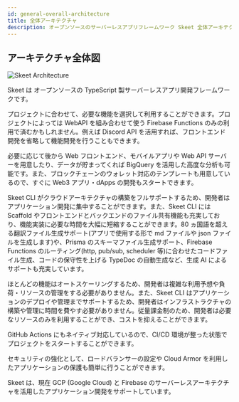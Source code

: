```yaml
---
id: general-overall-architecture
title: 全体アーキテクチャ
description: オープンソースのサーバーレスアプリフレームワーク Skeet 全体アーキテクチャ
---
```


## アーキテクチャ全体図

![Skeet Architecture](https://storage.googleapis.com/skeet-assets/imgs/v2/SkeetArchitectureV2.jpg)

Skeet は オープンソースの TypeScript 製サーバーレスアプリ開発フレームワークです。

プロジェクトに合わせて、必要な機能を選択して利用することができます。プロジェクトによっては WebAPI を組み合わせて使う Firebase Functions のみの利用で済むかもしれません。例えば Discord API を活用すれば、フロントエンド開発を省略して機能開発を行うこともできます。

必要に応じて後から Web フロントエンド、モバイルアプリや Web API サーバーを用意したり、データが貯まってくれば BigQuery を活用した高度な分析も可能です。また、ブロックチェーンのウォレット対応のテンプレートも用意しているので、すぐに Web3 アプリ・dApps の開発もスタートできます。

Skeet CLI がクラウドアーキテクチャの構築をフルサポートするため、開発者はアプリケーション開発に集中することができます。また、Skeet CLI には Scaffold やフロントエンドとバックエンドのファイル共有機能も充実しており、機能実装に必要な時間を大幅に短縮することができます。80 ヵ国語を超える翻訳ファイル生成サポート(アプリで使用する形で md ファイルや json ファイルを生成します)や、Prisma のスキーマファイル生成サポート、Firebase Functions のルーティング(http, pub/sub, scheduler 等)に合わせたコードファイル生成、コードの保守性を上げる TypeDoc の自動生成など、生成 AI によるサポートも充実しています。

ほとんどの機能はオートスケーリングするため、開発者は複雑な利用予想や負荷・リソースの管理をする必要がありません。また、Skeet CLI はアプリケーションのデプロイや管理までサポートするため、開発者はインフラストラクチャの構築や管理に時間を費やす必要がありません。従量課金制のため、開発者は必要なリソースのみを利用することができ、コストを抑えることができます。

GitHub Actions にもネイティブ対応しているので、CI/CD 環境が整った状態でプロジェクトをスタートすることができます。

セキュリティの強化として、ロードバランサーの設定や Cloud Armor を利用したアプリケーションの保護も簡単に行うことができます。

Skeet は、現在 GCP (Google Cloud) と Firebase のサーバーレスアーキテクチャを活用したアプリケーション開発をサポートしています。
